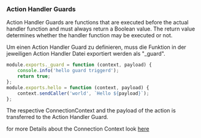 ### Action Handler Guards

Action Handler Guards are functions that are executed before the actual handler function and must always return a Boolean value. The return value determines whether the handler function may be executed or not.

Um einen Action Handler Guard zu definieren, muss die Funktion in der jeweiligen Action Handler Datei exportiert werden als "_guard".

```javascript
module.exports._guard = function (context, payload) {
    console.info('hello guard triggerd');
    return true;
};
module.exports.hello = function (context, payload) {
    context.sendCaller('world', `Hello ${payload}`);
};
```

The respective ConnectionContext and the payload of the action is transferred to the Action Handler Guard.

for more Details about the Connection Context look [here](connection-context.md) 
